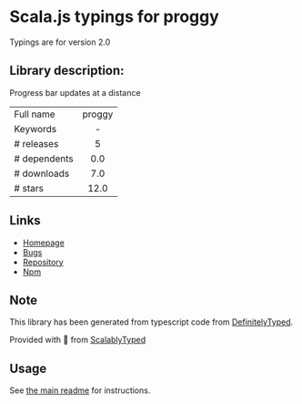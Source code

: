 
# Scala.js typings for proggy

Typings are for version 2.0

## Library description:
Progress bar updates at a distance

|                    |                 |
| ------------------ | :-------------: |
| Full name          | proggy |
| Keywords           | - |
| # releases         | 5 |
| # dependents       | 0.0 |
| # downloads        | 7.0 |
| # stars            | 12.0 |

## Links
- [Homepage](https://github.com/npm/proggy#readme)
- [Bugs](https://github.com/npm/proggy/issues)
- [Repository](https://github.com/npm/proggy)
- [Npm](https://www.npmjs.com/package/proggy)
    


## Note
This library has been generated from typescript code from [DefinitelyTyped](https://definitelytyped.org).

Provided with :purple_heart: from [ScalablyTyped](https://github.com/oyvindberg/ScalablyTyped)

## Usage
See [the main readme](../../readme.md) for instructions.


